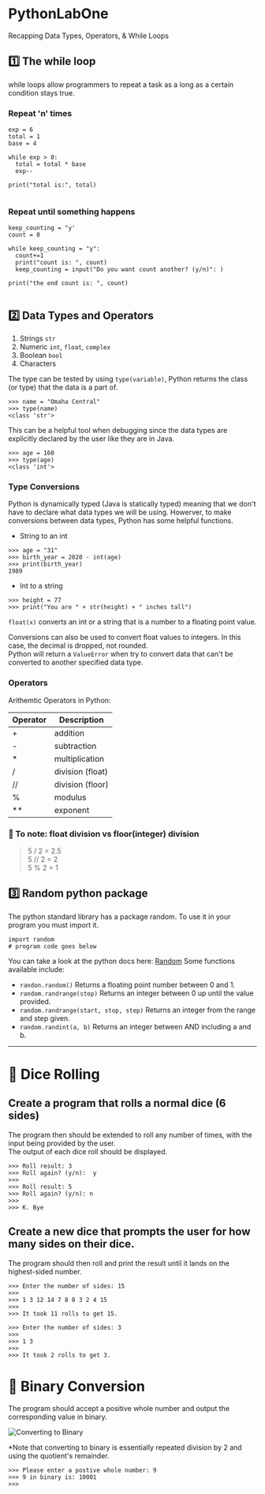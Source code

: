 # PythonLabOne
Recapping Data Types, Operators, & While Loops

## :one: The while loop
while loops allow programmers to repeat a task as a long as a certain condition stays true.  

### Repeat 'n' times
```
exp = 6
total = 1
base = 4

while exp > 0: 
  total = total * base
  exp--

print("total is:", total)
  
```

### Repeat until something happens
```
keep_counting = "y'
count = 0

while keep_counting = "y":
  count+=1
  print("count is: ", count)
  keep_counting = input("Do you want count another? (y/n)": )
  
print("the end count is: ", count)
  
```

## :two: Data Types and Operators 

1. Strings `str`
2. Numeric `int`, `float`, `complex`
3. Boolean `bool`
4. Characters

The type can be tested by using `type(variable)`, Python returns the class (or type) that the data is a part of. 
```
>>> name = "Omaha Central"
>>> type(name)
<class 'str'>
```

This can be a helpful tool when debugging since the data types are explicitly declared by the user like they are in Java. 
```
>>> age = 160
>>> type(age)
<class 'int'>
```
### Type Conversions
Python is dynamically typed (Java is statically typed) meaning that we don't have to declare what data types we will be using.  Howerver, to make conversions between data types, Python has some helpful functions.  

- String to an int
```
>>> age = "31"  
>>> birth_year = 2020 - int(age)
>>> print(birth_year)
1989 
```
- Int to a string
```
>>> height = 77
>>> print("You are " + str(height) + " inches tall")
```

`float(x)` converts an int or a string that is a number to a floating point value.  

Conversions can also be used to convert float values to integers. In this case, the decimal is dropped, not rounded.  
Python will return a `ValueError` when try to convert data that can't be converted to another specified data type.  

### Operators 
Arithemtic Operators in Python: 

| Operator    | Description |
| --- | --- |
| + | addition |
| - | subtraction |
| * | multiplication|
| / | division (float) |
| // | division (floor) | 
| % | modulus | 
| ** | exponent |

### :memo: To note: float division vs floor(integer) division
> 5 / 2 = 2.5  
> 5 // 2 = 2  
> 5 % 2 = 1  

## :three: Random python package
The python standard library has a package random.  To use it in your program you must import it.
```
import random
# program code goes below

```
You can take a look at the python docs here: [Random](https://docs.python.org/3/library/random.html)
Some functions available include:
- `randon.random()` Returns a floating point number between 0 and 1. 
- `random.randrange(stop)`  Returns an integer between 0 up until the value provided.  
- `random.randrange(start, stop, step)` Returns an integer from the range and step given.  
- `random.randint(a, b)`  Returns an integer between AND including a and b.  


---

# :floppy_disk: Dice Rolling


## Create a program that rolls a normal dice (6 sides)
The program then should be extended to roll any number of times, with the input being provided by the user.  
The output of each dice roll should be displayed.  

```
>>> Roll result: 3
>>> Roll again? (y/n):  y
>>> 
>>> Roll result: 5
>>> Roll again? (y/n): n
>>>
>>> K. Bye

```

## Create a new dice that prompts the user for how many sides on their dice.  
The program should then roll and print the result until it lands on the highest-sided number.  
```
>>> Enter the number of sides: 15
>>>
>>> 1 3 12 14 7 8 8 3 2 4 15 
>>>
>>> It took 11 rolls to get 15.  
```

```
>>> Enter the number of sides: 3
>>>
>>> 1 3
>>>
>>> It took 2 rolls to get 3.  
```

# :floppy_disk: Binary Conversion
The program should accept a positive whole number and output the corresponding value in binary.  

![Converting to Binary](https://media.geeksforgeeks.org/wp-content/uploads/decimal2binary.png)

*Note that converting to binary is essentially repeated division by 2 and using the quotient's remainder.  

```
>>> Please enter a postive whole number: 9  
>>> 9 in binary is: 10001
>>> 
```
